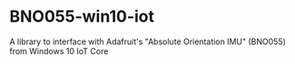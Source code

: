 # BNO055-win10-iot
A library to interface with Adafruit's "Absolute Orientation IMU" (BNO055) from Windows 10 IoT Core
